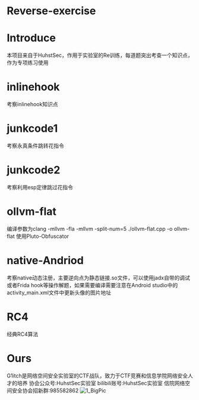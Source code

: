 # Reverse-exercise
# Introduce
本项目来自于HuhstSec，作用于实验室的Re训练，每道题突出考查一个知识点，作为专项练习使用

# inlinehook
考察inlinehook知识点
# junkcode1
考察永真条件跳转花指令
# junkcode2
考察利用esp定律跳过花指令
# ollvm-flat
编译参数为clang -mllvm -fla -mllvm -split-num=5 ./ollvm-flat.cpp -o ollvm-flat
使用Pluto-Obfuscator
# native-Andriod
考察native动态注册，主要逆向点为静态链接.so文件，可以使用jadx自带的调试或者Frida hook等操作解题，如果需要编译需要注意在Android studio中的activity_main.xml文件中更新头像的图片地址
# RC4
经典RC4算法
# Ours
G1itch是网络空间安全实验室的CTF战队，致力于CTF竞赛和信息学院网络安全人才的培养
协会公众号:HuhstSec实验室
bilibili账号:HuhstSec实验室
信院网络空间安全协会招新群:985582862
![1_BigPic](https://github.com/SHangwendada/Reverse-exercise/assets/102873474/b2688605-ac4b-435d-93ed-ac6efa64c841)
